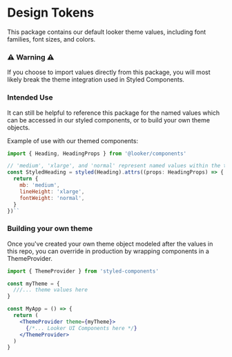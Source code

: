 # Design Tokens

This package contains our default looker theme values, including font families, font sizes, and colors.

### ⚠️ Warning ⚠️

If you choose to import values directly from this package, you will most likely break the theme integration used in Styled Components.

### Intended Use

It can still be helpful to reference this package for the named values which can be accessed in our styled components, or to build your own theme objects.

Example of use with our themed components:

```js
import { Heading, HeadingProps } from '@looker/components'

// 'medium', 'xlarge', and 'normal' represent named values within the theme object:
const StyledHeading = styled(Heading).attrs((props: HeadingProps) => {
  return {
    mb: 'medium',
    lineHeight: 'xlarge',
    fontWeight: 'normal',
  }
})``
```

### Building your own theme

Once you've created your own theme object modeled after the values in this repo, you can override in production by wrapping components in a ThemeProvider.

```jsx
import { ThemeProvider } from 'styled-components'

const myTheme = {
  ///... theme values here
}

const MyApp = () => {
  return (
    <ThemeProvider theme={myTheme}>
      {/*... Looker UI Components here */}
    </ThemeProvider>
  )
}
```
